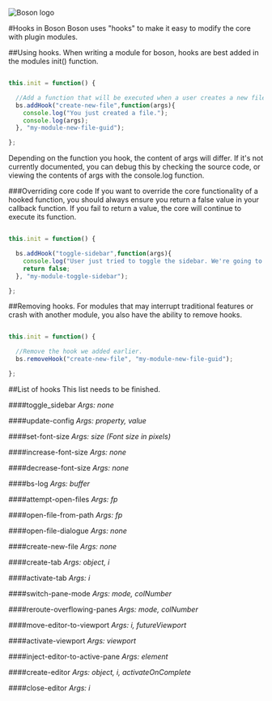 ![Boson logo](https://raw.githubusercontent.com/isdampe/BosonEditorExperimental/master/assets/boson/media/logo.png)

#Hooks in Boson
Boson uses "hooks" to make it easy to modify the core with plugin modules.

##Using hooks.
When writing a module for boson, hooks are best added in the modules init() function.

```javascript

this.init = function() {

  //Add a function that will be executed when a user creates a new file.
  bs.addHook("create-new-file",function(args){
    console.log("You just created a file.");
    console.log(args);
  }, "my-module-new-file-guid");

};

```

Depending on the function you hook, the content of args will differ. If it's not currently documented, you can debug this by checking the source code, or viewing the contents of args with the console.log function.

###Overriding core code
If you want to override the core functionality of a hooked function, you should always ensure you return a false value in your callback function. If you fail to return a value, the core will continue to execute its function.

```javascript

this.init = function() {

  bs.addHook("toggle-sidebar",function(args){
    console.log("User just tried to toggle the sidebar. We're going to force prevent them by returning false.");
    return false;
  }, "my-module-toggle-sidebar");

};

```

##Removing hooks.
For modules that may interrupt traditional features or crash with another module, you also have the ability to remove hooks.

```javascript

this.init = function() {

  //Remove the hook we added earlier.
  bs.removeHook("create-new-file", "my-module-new-file-guid");

};

```

##List of hooks
This list needs to be finished.

####toggle_sidebar
_Args: none_

####update-config
_Args: property, value_

####set-font-size
_Args: size (Font size in pixels)_

####increase-font-size
_Args: none_

####decrease-font-size
_Args: none_

####bs-log
_Args: buffer_

####attempt-open-files
_Args: fp_

####open-file-from-path
_Args: fp_

####open-file-dialogue
_Args: none_

####create-new-file
_Args: none_

####create-tab
_Args: object, i_

####activate-tab
_Args: i_

####switch-pane-mode
_Args: mode, colNumber_

####reroute-overflowing-panes
_Args: mode, colNumber_

####move-editor-to-viewport
_Args: i, futureViewport_

####activate-viewport
_Args: viewport_

####inject-editor-to-active-pane
_Args: element_

####create-editor
_Args: object, i, activateOnComplete_

####close-editor
_Args: i_
